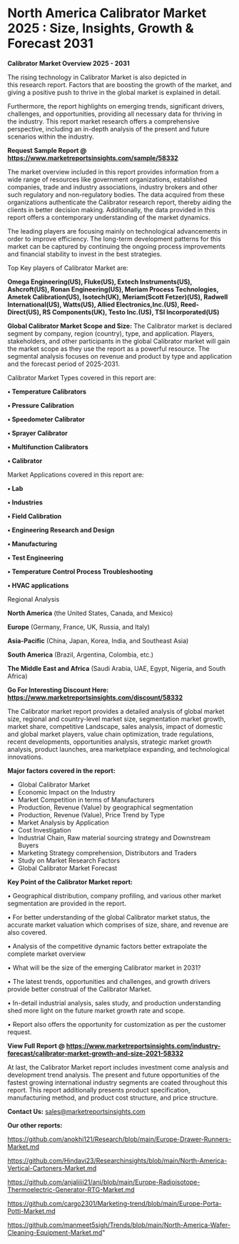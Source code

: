 # North America Calibrator Market 2025 : Size, Insights, Growth & Forecast 2031

<Strong> Calibrator Market Overview 2025 - 2031</strong>

The rising technology in Calibrator Market is also depicted in this research report. Factors that are boosting the growth of the market, and giving a positive push to thrive in the global market is explained in detail.

Furthermore, the report highlights on emerging trends, significant drivers, challenges, and opportunities, providing all necessary data for thriving in the industry. This report market research offers a comprehensive perspective, including an in-depth analysis of the present and future scenarios within the industry.

<strong>Request Sample Report @ <a href=https://www.marketreportsinsights.com/sample/58332>https://www.marketreportsinsights.com/sample/58332</a></strong>

The market overview included in this report provides information from a wide range of resources like government organizations, established companies, trade and industry associations, industry brokers and other such regulatory and non-regulatory bodies. The data acquired from these organizations authenticate the Calibrator research report, thereby aiding the clients in better decision making. Additionally, the data provided in this report offers a contemporary understanding of the market dynamics.

The leading players are focusing mainly on technological advancements in order to improve efficiency. The long-term development patterns for this market can be captured by continuing the ongoing process improvements and financial stability to invest in the best strategies.

Top Key players of Calibrator Market are:

<strong>Omega Engineering(US), Fluke(US), Extech Instruments(US), Ashcroft(US), Ronan Engineering(US), Meriam Process Technologies, Ametek Calibration(US), Isotech(UK), Meriam(Scott Fetzer)(US), Radwell International(US), Watts(US), Allied Electronics,Inc.(US), Reed-Direct(US), RS Components(UK), Testo Inc.(US), TSI Incorporated(US)</strong>

<strong><b>Global Calibrator Market Scope and Size:</b></strong>
The Calibrator market is declared segment by company, region (country), type, and application. Players, stakeholders, and other participants in the global Calibrator market will gain the market scope as they use the report as a powerful resource. The segmental analysis focuses on revenue and product by type and application and the forecast period of 2025-2031.

Calibrator Market Types covered in this report are:

<strong>• Temperature Calibrators

• Pressure Calibration

• Speedometer Calibrator

• Sprayer Calibrator

• Multifunction Calibrators

• Calibrator</strong>

Market Applications covered in this report are:

<strong>• Lab

• Industries

• Field Calibration

• Engineering Research and Design

• Manufacturing

• Test Engineering

• Temperature Control Process Troubleshooting

• HVAC applications</strong> 

Regional Analysis

<strong>North America</strong> (the United States, Canada, and Mexico)

<strong>Europe</strong> (Germany, France, UK, Russia, and Italy)

<strong>Asia-Pacific</strong> (China, Japan, Korea, India, and Southeast Asia)

<strong>South America</strong> (Brazil, Argentina, Colombia, etc.)

<strong>The Middle East and Africa</strong> (Saudi Arabia, UAE, Egypt, Nigeria, and South Africa)

<strong>Go For Interesting Discount Here: <a href=https://www.marketreportsinsights.com/discount/58332>https://www.marketreportsinsights.com/discount/58332</a></strong>

The Calibrator market report provides a detailed analysis of global market size, regional and country-level market size, segmentation market growth, market share, competitive Landscape, sales analysis, impact of domestic and global market players, value chain optimization, trade regulations, recent developments, opportunities analysis, strategic market growth analysis, product launches, area marketplace expanding, and technological innovations.

<strong><b>Major factors covered in the report:</b></strong>
<ul>
  <li>Global Calibrator Market </li>
  <li>Economic Impact on the Industry</li>
  <li>Market Competition in terms of Manufacturers</li>
  <li>Production, Revenue (Value) by geographical segmentation</li>
  <li>Production, Revenue (Value), Price Trend by Type</li>
  <li>Market Analysis by Application</li>
  <li>Cost Investigation</li>
  <li>Industrial Chain, Raw material sourcing strategy and Downstream Buyers</li>
  <li>Marketing Strategy comprehension, Distributors and Traders</li>
  <li>Study on Market Research Factors</li>
  <li>Global Calibrator Market Forecast</li>
</ul>

<strong><b>Key Point of the Calibrator Market report:</b></strong>

• Geographical distribution, company profiling, and various other market segmentation are provided in the report.

• For better understanding of the global Calibrator market status, the accurate market valuation which comprises of size, share, and revenue are also covered.

• Analysis of the competitive dynamic factors better extrapolate the complete market overview

• What will be the size of the emerging Calibrator market in 2031?

• The latest trends, opportunities and challenges, and growth drivers provide better construal of the Calibrator Market.

• In-detail industrial analysis, sales study, and production understanding shed more light on the future market growth rate and scope.

• Report also offers the opportunity for customization as per the customer request.

<strong><b>View Full Report @ <a href=https://www.marketreportsinsights.com/industry-forecast/calibrator-market-growth-and-size-2021-58332>https://www.marketreportsinsights.com/industry-forecast/calibrator-market-growth-and-size-2021-58332</a></b></strong>


At last, the Calibrator Market report includes investment come analysis and development trend analysis. The present and future opportunities of the fastest growing international industry segments are coated throughout this report. This report additionally presents product specification, manufacturing method, and product cost structure, and price structure.

<strong>Contact Us:</strong>
sales@marketreportsinsights.com

<strong>Our other reports:</strong>

<a href=https://github.com/anokhi121/Research/blob/main/Europe-Drawer-Runners-Market.md>https://github.com/anokhi121/Research/blob/main/Europe-Drawer-Runners-Market.md</a>

<a href=https://github.com/Hindavi23/Researchinsights/blob/main/North-America-Vertical-Cartoners-Market.md>https://github.com/Hindavi23/Researchinsights/blob/main/North-America-Vertical-Cartoners-Market.md</a>

<a href=https://github.com/anjaliiii21/ani/blob/main/Europe-Radioisotope-Thermoelectric-Generator-RTG-Market.md>https://github.com/anjaliiii21/ani/blob/main/Europe-Radioisotope-Thermoelectric-Generator-RTG-Market.md</a>

<a href=https://github.com/cargo2301/Marketing-trend/blob/main/Europe-Porta-Potti-Market.md>https://github.com/cargo2301/Marketing-trend/blob/main/Europe-Porta-Potti-Market.md</a>

<a href=https://github.com/manmeet5sigh/Trends/blob/main/North-America-Wafer-Cleaning-Equipment-Market.md>https://github.com/manmeet5sigh/Trends/blob/main/North-America-Wafer-Cleaning-Equipment-Market.md</a>"

